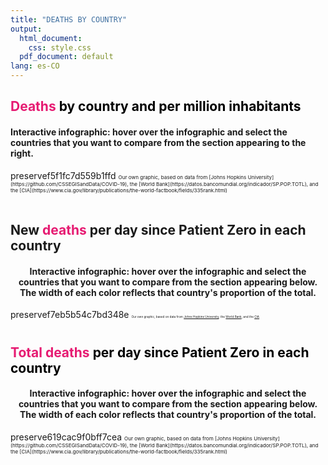```yaml
---
title: "DEATHS BY COUNTRY"
output:
  html_document:
    css: style.css
  pdf_document: default
lang: es-CO
---
```




<h2 <span style = "color: #e61b72">
    <b>Deaths</b></span> <span style = "color: #000000">by country and per million inhabitants</span>  
</h2>

<h4>Interactive infographic: hover over the infographic and select the countries that you want to compare from the section appearing to the right.</h4>
preservef5f1fc7d559b1ffd
<small><small><small>
Our own graphic, based on data from [Johns Hopkins University](https://github.com/CSSEGISandData/COVID-19), the [World Bank](https://datos.bancomundial.org/indicador/SP.POP.TOTL), and the [CIA](https://www.cia.gov/library/publications/the-world-factbook/fields/335rank.html)
</small></small></small>
<br>
<br>

<h2 style = color: #000000;>
    New <span style = "color: #e61b72"><b>deaths</b></span> per day since Patient Zero in each country 
</h2>

<center><h4>Interactive infographic: hover over the infographic and select the countries that you want to compare from the section appearing below. The width of each color reflects that country's proportion of the total.</h4></center>

preservef7eb5b54c7bd348e
<small><small><small>
<small><small><small>
Our own graphic, based on data from [Johns Hopkins University](https://github.com/CSSEGISandData/COVID-19), the [World Bank](https://datos.bancomundial.org/indicador/SP.POP.TOTL), and the [CIA](https://www.cia.gov/library/publications/the-world-factbook/fields/335rank.html)
</small></small></small>
<br>
<br>

<h2 <span style = "color: #e61b72">
    <b>Total deaths</b></span> <span style = "color: #000000">per day since Patient Zero in each country </span> 
</h2>

<center><h4>Interactive infographic: hover over the infographic and select the countries that you want to compare from the section appearing below. The width of each color reflects that country's proportion of the total.</h4></center>
preserve619cac9f0bff7cea
<small><small><small>
Our own graphic, based on data from [Johns Hopkins University](https://github.com/CSSEGISandData/COVID-19), the [World Bank](https://datos.bancomundial.org/indicador/SP.POP.TOTL), and the [CIA](https://www.cia.gov/library/publications/the-world-factbook/fields/335rank.html)
</small></small></small>
